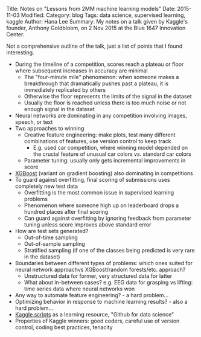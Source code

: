 Title: Notes on "Lessons from 2MM machine learning models"
Date: 2015-11-03
Modified:
Category: blog
Tags: data science, supervised learning, kaggle
Author: Hana Lee
Summary: My notes on a talk given by Kaggle's founder, Anthony Goldbloom, on 2 Nov 2015 at the Blue 1647 Innovation Center.

Not a comprehensive outline of the talk, just a list of points that I found interesting.

- During the timeline of a competition, scores reach a plateau or floor where subsequent increases in accuracy are minimal
    - The "four-minute mile" phenomenon: when someone makes a breakthrough that dramatically pushes past a plateau, it is immediately replicated by others
    - Otherwise the floor represents the limits of the signal in the dataset
    - Usually the floor is reached unless there is too much noise or not enough signal in the dataset
- Neural networks are dominating in any competition involving images, speech, or text
- Two approaches to winning
    - Creative feature engineering: make plots, test many different combinations of features, use version control to keep track
        - E.g. used car competition, where winning model depended on the crucial feature of unusual car colors vs. standard car colors
    - Parameter tuning: usually only gets incremental improvements in score
- [XGBoost](https://github.com/dmlc/xgboost) (variant on gradient boosting) also dominating in competitions
- To guard against overfitting, final scoring of submissions uses completely new test data
    - Overfitting is the most common issue in supervised learning problems
    - Phenomenon where someone high up on leaderboard drops a hundred places after final scoring
    - Can guard against overfitting by ignoring feedback from parameter tuning unless score improves above standard error
- How are test sets generated?
    - Out-of-time sampling
    - Out-of-sample sampling
    - Stratified sampling (if one of the classes being predicted is very rare in the dataset)
- Boundaries between different types of problems: which ones suited for neural network approachvs XGBoost/random forests/etc. approach?
    - Unstructured data for former, very structured data for latter
    - What about in-between cases? e.g. EEG data for grasping vs lifting: time series data where neural networks won
- Any way to automate feature engineering? - a hard problem...
- Optimizing behavior in response to machine learning results? - also a hard problem...
- [Kaggle scripts](https://www.kaggle.com/scripts) as a learning resource, "Github for data science"
- Properties of Kaggle winners: good coders, careful use of version control, coding best practices, tenacity 
